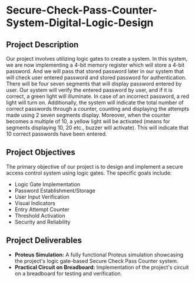 # Secure-Check-Pass-Counter-System-Digital-Logic-Design

<!DOCTYPE html>
<html lang="en">
<head>
    <meta charset="UTF-8">
    <meta name="viewport" content="width=device-width, initial-scale=1.0">

</head>
<body>
    <div class="container">
        <h2>Project Description</h2>
        <p>Our project involves utilizing logic gates to create a system. In this system, we are now implementing a 4-bit memory register which will store a 4-bit password. And we will pass that stored password later in our system that will check user entered password and stored password for authentication. There will be four seven segments that will display password entered by user. Our system will verify the entered password by user, and if it is correct, a green light will illuminate. In case of an incorrect password, a red light will turn on. Additionally, the system will indicate the total number of correct passwords through a counter, counting and displaying the attempts made using 2 seven segments display. Moreover, when the counter becomes a multiple of 10, a yellow light will be activated (means for segments displaying 10, 20 etc., buzzer will activate). This will indicate that 10 correct passwords have been entered.</p>
        <h2>Project Objectives</h2>
        <p>The primary objective of our project is to design and implement a secure access control system using logic gates. The specific goals include:</p>
        <ul>
            <li>Logic Gate Implementation</li>
            <li>Password Establishment/Storage</li>
            <li>User Input Verification</li>
            <li>Visual Indicators</li>
            <li>Entry Attempt Counter</li>
            <li>Threshold Activation</li>
            <li>Security and Reliability</li>
        </ul>
        <h2>Project Deliverables</h2>
        <ul>
            <li><strong>Proteus Simulation:</strong> A fully functional Proteus simulation showcasing the project's logic gate-based Secure Check Pass Counter system.</li>
            <li><strong>Practical Circuit on Breadboard:</strong> Implementation of the project's circuit on a breadboard for testing and verification.</li>
        </ul>
    </div>
</body>
</html>
